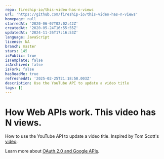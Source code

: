 ```yaml
---
repo: fireship-io/this-video-has-n-views
url: 'https://github.com/fireship-io/this-video-has-n-views'
homepage: null
starredAt: '2020-06-07T02:02:42Z'
createdAt: '2020-05-24T16:55:55Z'
updatedAt: '2024-11-26T17:16:53Z'
language: JavaScript
license: NA
branch: master
stars: 145
isPublic: true
isTemplate: false
isArchived: false
isFork: false
hasReadMe: true
refreshedAt: '2025-02-25T21:18:50.003Z'
description: Use the YouTube API to update a video title
tags: []
---
```


# How Web APIs work. This video has N views. 

How to use the YouTube API to update a video title. Inspired by Tom Scott's [video](https://youtu.be/BxV14h0kFs0). 


Learn more about [OAuth 2.0 and Google APIs](https://fireship.io/lessons/google-apis-node-tutorial/). 
